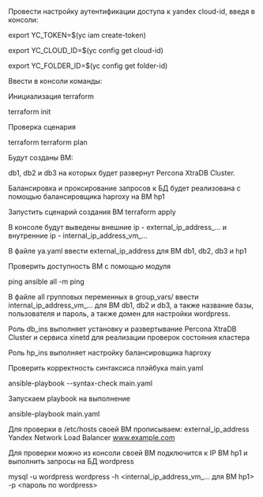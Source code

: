 Провести настройку аутентификации доступа к yandex cloud-id, введя в консоли:

export YC_TOKEN=$(yc iam create-token)

export YC_CLOUD_ID=$(yc config get cloud-id)

export YC_FOLDER_ID=$(yc config get folder-id)

Ввести в консоли команды: 

Инициализация terraform 

terraform init 

Проверка сценария 

terraform terraform plan

Будут созданы ВМ:

db1, db2 и db3 на которых будет развернут Percona XtraDB Cluster.

Балансировка и проксирование запросов к БД будет реализована с помощью балансировщика haproxy на ВМ hp1

Запустить сценарий создания ВМ 
terraform apply

В консоле будут выведены внешние ip - external_ip_address_... и внутренние ip - internal_ip_address_vm_...

В файле ya.yaml ввести external_ip_address для ВМ db1, db2, db3 и hp1

Проверить доступность ВМ с помощью модуля 

ping ansible all -m ping 

В файле all групповых переменных в group_vars/ ввести internal_ip_address_vm_... для ВМ db1, db2 и db3, 
а также название базы, пользователя и пароль, а также домен для настройки wordpress.

Роль db_ins выполняет установку и развертывание Percona XtraDB Cluster
и сервиса xinetd для реализации проверок состояния кластера

Роль hp_ins выполняет настройку балансировщика haproxy 

Проверить корректность синтаксиса плэйбука main.yaml

ansible-playbook --syntax-check main.yaml

Запускаем playbook на выполнение

ansible-playbook main.yaml

Для проверки в /etc/hosts своей ВМ прописываем: 
external_ip_address Yandex Network Load Balancer www.example.com

Для проверки можно из консоли своей ВМ подключится к IP ВМ hp1 и выполнить запросы на БД wordpress

mysql -u wordpress wordpress -h <internal_ip_address_vm_... для ВМ hp1> -p <пароль по wordpress>

